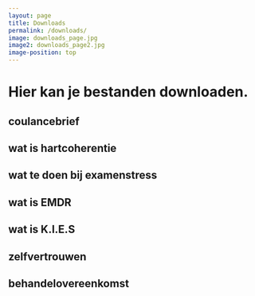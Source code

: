 ```yaml
---
layout: page
title: Downloads
permalink: /downloads/
image: downloads_page.jpg
image2: downloads_page2.jpg
image-position: top
---
```


# Hier kan je bestanden downloaden.

## coulancebrief
## wat is hartcoherentie 
## wat te doen bij examenstress
## wat is EMDR
## wat is K.I.E.S
## zelfvertrouwen
## behandelovereenkomst



